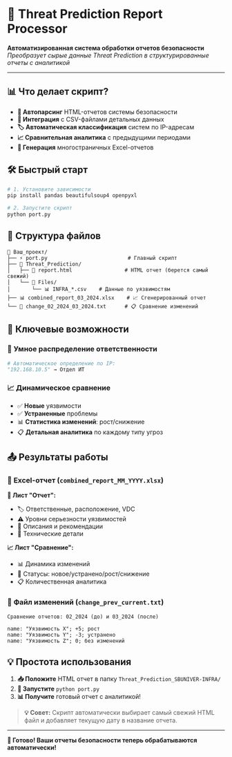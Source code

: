 # 🚀 Threat Prediction Report Processor

**Автоматизированная система обработки отчетов безопасности**  
*Преобразует сырые данные Threat Prediction в структурированные отчеты с аналитикой*

---

## 📊 Что делает скрипт?

- **🔄 Автопарсинг** HTML-отчетов системы безопасности
- **🔗 Интеграция** с CSV-файлами детальных данных
- **🏷️ Автоматическая классификация** систем по IP-адресам
- **📈 Сравнительная аналитика** с предыдущими периодами
- **📁 Генерация** многостраничных Excel-отчетов

## 🛠 Быстрый старт

```bash
# 1. Установите зависимости
pip install pandas beautifulsoup4 openpyxl

# 2. Запустите скрипт
python port.py
```

## 📁 Структура файлов

```
📂 Ваш_проект/
├── ⚡ port.py                          # Главный скрипт
├── 📂 Threat_Prediction/
│   ├── 📄 report.html                 # HTML отчет (берется самый свежий)
│   └── 📂 Files/
│       └── 📊 INFRA_*.csv    # Данные по уязвимостям
├── 📊 combined_report_03_2024.xlsx    # 📈 Сгенерированный отчет
└── 🔄 change_02_2024_03_2024.txt      # 📋 Сравнение изменений
```

## 🎯 Ключевые возможности

### 🎨 **Умное распределение ответственности**
```python
# Автоматическое определение по IP:
"192.168.10.5" → Отдел ИТ
```

### 📈 **Динамическое сравнение**
- ✅ **Новые** уязвимости
- ✅ **Устраненные** проблемы  
- 📊 **Статистика изменений**: рост/снижение
- 📋 **Детальная аналитика** по каждому типу угроз

## 📤 Результаты работы

### 🎯 **Excel-отчет** (`combined_report_MM_YYYY.xlsx`)

**📄 Лист "Отчет":**
- 🏷️ Ответственные, расположение, VDC
- ⚠️ Уровни серьезности уязвимостей  
- 📝 Описания и рекомендации
- 🔧 Технические детали

**📈 Лист "Сравнение":**
- 📊 Динамика изменений
- 🎯 Статусы: новое/устранено/рост/снижение
- 📋 Количественная аналитика

### 🔄 **Файл изменений** (`change_prev_current.txt`)
```
Сравнение отчетов: 02_2024 (до) и 03_2024 (после)

name: "Уязвимость X"; +5; рост
name: "Уязвимость Y"; -3; устранено
name: "Уязвимость Z"; 0; без изменений
```

## 💡 Простота использования

1. **📥 Положите** HTML отчет в папку `Threat_Prediction_SBUNIVER-INFRA/`
2. **🔄 Запустите** `python port.py`
3. **📊 Получите** готовый отчет с аналитикой!

> **💡 Совет:** Скрипт автоматически выбирает самый свежий HTML файл и добавляет текущую дату в название отчета.

---

**🎉 Готово! Ваши отчеты безопасности теперь обрабатываются автоматически!**
